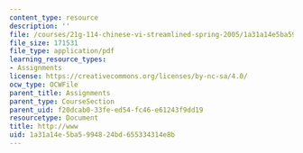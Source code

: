 ```yaml
---
content_type: resource
description: ''
file: /courses/21g-114-chinese-vi-streamlined-spring-2005/1a31a14e5ba5994824bd655334314e8b_MIT21G_114S05_3_07j.pdf
file_size: 171531
file_type: application/pdf
learning_resource_types:
- Assignments
license: https://creativecommons.org/licenses/by-nc-sa/4.0/
ocw_type: OCWFile
parent_title: Assignments
parent_type: CourseSection
parent_uid: f20dcab0-33fe-ed54-fc46-e61243f9dd19
resourcetype: Document
title: http://www
uid: 1a31a14e-5ba5-9948-24bd-655334314e8b
---
```

